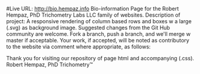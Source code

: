 #Live URL: http://bio.hempaz.info
Bio-information Page for the Robert Hempaz, PhD Trichometry Labs LLC family of websites.
Description of project:
A responsive rendering of column based rows and boxes w a large (.svg) as background image.
Suggested changes from the Git Hub community are welcome.
Fork a branch, push a branch, and we'll merge w master if acceptable.
Your work, if accepted, will be noted as contributory to the website via comment where appropriate, as follows:
<!-- Comment here -->
Thank you for visiting our repository of page html and accompanying (.css).
Robert Hempaz, PhD Trichometry™
